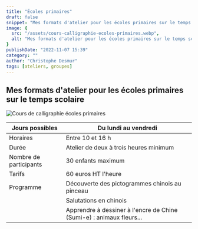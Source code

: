 ```yaml
---
title: "Écoles primaires"
draft: false
snippet: "Mes formats d'atelier pour les écoles primaires sur le temps scolaire"
image: {
  src: "/assets/cours-calligraphie-ecoles-primaires.webp",
  alt: "Mes formats d'atelier pour les écoles primaires sur le temps scolaire"
}
publishDate: "2022-11-07 15:39"
category: ""
author: "Christophe Desmur"
tags: [ateliers, groupes]
---
```


## Mes formats d'atelier pour les écoles primaires sur le temps scolaire

![Cours de calligraphie écoles primaires](/assets/cours-calligraphie-ecoles-primaires.webp)

| Jours possibles        | Du lundi au vendredi                                                 |
|------------------------|----------------------------------------------------------------------|
| Horaires               | Entre 10 et 16 h                                                     |
| Durée                  | Atelier de deux à trois heures minimum                               |
| Nombre de participants | 30 enfants maximum                                                   |
| Tarifs                 | 60 euros HT l'heure                                                  |
| Programme              | Découverte des pictogrammes chinois au pinceau                       |
|                        | Salutations en chinois                                               |
|                        | Apprendre à dessiner à l'encre de Chine (Sumi-e) : animaux fleurs... |
